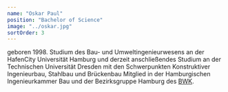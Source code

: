 ```yaml
---
name: "Oskar Paul"
position: "Bachelor of Science"
image: "../oskar.jpg"
sortOrder: 3
---
```


geboren 1998. Studium des Bau- und Umweltingenieurwesens an der HafenCity Universität Hamburg und derzeit anschließendes Studium an der Technischen Universität Dresden mit den Schwerpunkten Konstruktiver Ingenieurbau, Stahlbau und Brückenbau Mitglied in der Hamburgischen Ingenieurkammer Bau und der Bezirksgruppe Hamburg des [BWK](http://bwk-bund.de/).
